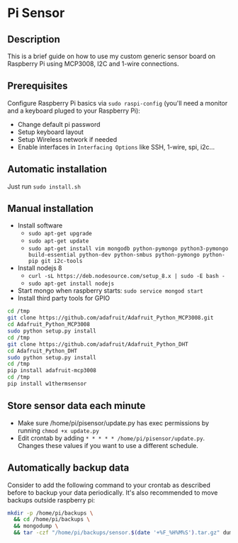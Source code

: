 # Pi Sensor

## Description

This is a brief guide on how to use my custom generic sensor board on Raspberry Pi using MCP3008, I2C and 1-wire connections.

## Prerequisites

Configure Raspberry Pi basics via `sudo raspi-config` (you'll need a monitor and a keyboard pluged to your Raspberry Pi):

* Change default pi password
* Setup keyboard layout
* Setup Wireless network if needed
* Enable interfaces in `Interfacing Options` like SSH, 1-wire, spi, i2c...

## Automatic installation

Just run `sudo install.sh`

## Manual installation

* Install software
  * `sudo apt-get upgrade`
  * `sudo apt-get update`
  * `sudo apt-get install vim mongodb python-pymongo python3-pymongo build-essential python-dev python-smbus python-pymongo python-pip git i2c-tools`
* Install nodejs 8
  * `curl -sL https://deb.nodesource.com/setup_8.x | sudo -E bash -`
  * `sudo apt-get install nodejs`
* Start mongo when raspberry starts: `sudo service mongod start`
* Install third party tools for GPIO

```bash
cd /tmp
git clone https://github.com/adafruit/Adafruit_Python_MCP3008.git
cd Adafruit_Python_MCP3008
sudo python setup.py install
cd /tmp
git clone https://github.com/adafruit/Adafruit_Python_DHT
cd Adafruit_Python_DHT
sudo python setup.py install
cd /tmp
pip install adafruit-mcp3008
cd /tmp
pip install w1thermsensor
```

## Store sensor data each minute

* Make sure /home/pi/pisensor/update.py has exec permissions by running `chmod +x update.py`
* Edit crontab by adding `* * * * * /home/pi/pisensor/update.py`. Changes these values if you want to use a different schedule.

## Automatically backup data

Consider to add the following command to your crontab as described before to backup your data periodically. It's also recommended to move backups outside raspberry pi:

```bash
mkdir -p /home/pi/backups \
  && cd /home/pi/backups \
  && mongodump \
  && tar -czf "/home/pi/backups/sensor.$(date '+%F_%H%M%S').tar.gz" dump`
```
